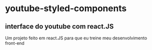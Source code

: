 # youtube-styled-components
## interface do youtube com react.JS

Um projeto feito em react.JS para que eu treine meu desenvolvimento front-end
